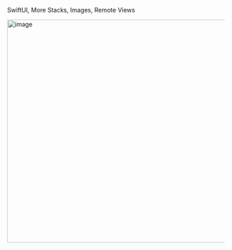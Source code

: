 SwiftUI, More Stacks, Images, Remote Views

<img width="515" alt="image" src="https://github.com/user-attachments/assets/3614615d-362c-4d94-8958-a9bc535bd7d7" />

